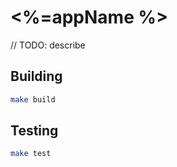 # <%=appName %>

// TODO: describe

## Building

```bash
make build
```

## Testing

```bash
make test
```
